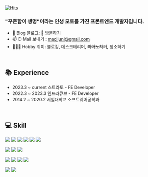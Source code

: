
<br>

[![Hits](https://hits.seeyoufarm.com/api/count/incr/badge.svg?url=https%3A%2F%2Fgithub.com%2Fmacjjuni&count_bg=%23FF5050&title_bg=%23555555&icon=&icon_color=%23E7E7E7&title=View&edge_flat=false)](https://hits.seeyoufarm.com)

<h3>"꾸준함이 생명"이라는 인생 모토를 가진 프론트엔드 개발자입니다.</h3>

- 🌲 Blog 블로그: [🔗 방문하기](https://kku.dev/)
- 📫 E-Mail 보내기 : macjjuni@gmail.com
- 🤾🏻‍♂️ Hobby 취미: 블로깅, 데스크테리어, <del>피아노치기</del>, 청소하기

<br>

## 📚 Experience

- 2023.3 ~ current 스트라토  - FE Developer
- 2022.3 ~ 2023.3  인프라큐브 - FE Developer
- 2014.2 ~ 2020.2  서일대학교 소프트웨어공학과

<br>

## 💻 Skill


<img src="https://img.shields.io/badge/Next.js-000000?style=flat&logo=Next.js&logoColor=white" /> <img src="https://img.shields.io/badge/React-61DAFB?style=flat&logo=React&logoColor=white" /> <img src="https://img.shields.io/badge/Vue.js-4FC08D?style=flat&logo=Vue.js&logoColor=white" /> <img src="https://img.shields.io/badge/TypeScript-3178C6?style=flat&logo=TypeScript&logoColor=white" /> <img src="https://img.shields.io/badge/Webpack-8DD6F9?style=flat&logo=Webpack&logoColor=white" /> <img src="https://img.shields.io/badge/Vite-646CFF?style=flat&logo=Vite&logoColor=white" />

<img src="https://img.shields.io/badge/Styled Components-DB7093?style=flat&logo=Styled-Components&logoColor=white" /> <img src="https://img.shields.io/badge/Tailwind CSS-06B6D4?style=flat&logo=TailwindCSS&logoColor=white" /> <img src="https://img.shields.io/badge/MUI-007FFF?style=flat&logo=MUI&logoColor=white" />

<img src="https://img.shields.io/badge/HTML5-E34F26?style=flat&logo=HTML5&logoColor=white" /> <img src="https://img.shields.io/badge/JavaScript-F7DF1E?style=flat&logo=JavaScript&logoColor=white" /> <img src="https://img.shields.io/badge/CSS3-1572B6?style=flat&logo=CSS3&logoColor=white" /> <img src="https://img.shields.io/badge/Sass-CC6699?style=flat&logo=Sass&logoColor=white" />

<img src="https://img.shields.io/badge/Firebase-FFCA28?style=flat&logo=Firebase&logoColor=white" /> <img src="https://img.shields.io/badge/AmazonEC2-FF9900?style=flat&logo=AmazonEC2&logoColor=white" />



